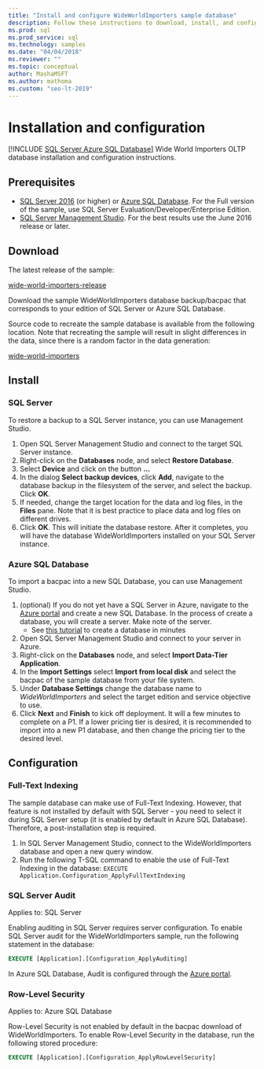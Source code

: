 ```yaml
---
title: "Install and configure WideWorldImporters sample database"
description: Follow these instructions to download, install, and configure the WideWorldImporters sample database with SQL Server Management Studio.
ms.prod: sql
ms.prod_service: sql
ms.technology: samples
ms.date: "04/04/2018"
ms.reviewer: ""
ms.topic: conceptual
author: MashaMSFT
ms.author: mathoma
ms.custom: "seo-lt-2019"
---
```

# Installation and configuration
[!INCLUDE [SQL Server Azure SQL Database](../includes/applies-to-version/sql-asdb.md)]
Wide World Importers OLTP database installation and configuration instructions.

## Prerequisites

- [SQL Server 2016](https://www.microsoft.com/evalcenter/evaluate-sql-server-2016) (or higher) or [Azure SQL Database](https://azure.microsoft.com/services/sql-database/). For the Full version of the sample, use SQL Server Evaluation/Developer/Enterprise Edition.
- [SQL Server Management Studio](../ssms/download-sql-server-management-studio-ssms.md). For the best results use the June 2016 release or later.

## Download

The latest release of the sample:

[wide-world-importers-release](https://go.microsoft.com/fwlink/?LinkID=800630)

Download the sample WideWorldImporters database backup/bacpac that corresponds to your edition of SQL Server or Azure SQL Database.

Source code to recreate the sample database is available from the following location. Note that recreating the sample will result in slight differences in the data, since there is a random factor in the data generation:

[wide-world-importers](https://github.com/Microsoft/sql-server-samples/tree/master/samples/databases/wide-world-importers/sample-scripts)

## Install


### SQL Server

To restore a backup to a SQL Server instance, you can use Management Studio.

1. Open SQL Server Management Studio and connect to the target SQL Server instance.
2. Right-click on the **Databases** node, and select **Restore Database**.
3. Select **Device** and click on the button **...**
4. In the dialog **Select backup devices**, click **Add**, navigate to the database backup in the filesystem of the server, and select the backup. Click **OK**.
5. If needed, change the target location for the data and log files, in the **Files** pane. Note that it is best practice to place data and log files on different drives.
6. Click **OK**. This will initiate the database restore. After it completes, you will have the database WideWorldImporters installed on your SQL Server instance.

### Azure SQL Database

To import a bacpac into a new SQL Database, you can use Management Studio.

1. (optional) If you do not yet have a SQL Server in Azure, navigate to the [Azure portal](https://portal.azure.com/) and create a new SQL Database. In the process of create a database, you will create a server. Make note of the server.
   - See [this tutorial](/azure/azure-sql/database/single-database-create-quickstart) to create a database in minutes
2. Open SQL Server Management Studio and connect to your server in Azure.
3. Right-click on the **Databases** node, and select **Import Data-Tier Application**.
4. In the **Import Settings** select **Import from local disk** and select the bacpac of the sample database from your file system.
5. Under **Database Settings** change the database name to *WideWorldImporters* and select the target edition and service objective to use.
6. Click **Next** and **Finish** to kick off deployment. It will a few minutes to complete on a P1. If a lower pricing tier is desired, it is recommended to import into a new P1 database, and then change the pricing tier to the desired level.

## Configuration

### Full-Text Indexing

The sample database can make use of Full-Text Indexing. However, that feature is not installed by default with SQL Server - you need to select it during SQL Server setup (it is enabled by default in Azure SQL Database). Therefore, a post-installation step is required.

1. In SQL Server Management Studio, connect to the WideWorldImporters database and open a new query window.
2. Run the following T-SQL command to enable the use of Full-Text Indexing in the database:
    `EXECUTE Application.Configuration_ApplyFullTextIndexing`


### SQL Server Audit

Applies to: SQL Server

Enabling auditing in SQL Server requires server configuration. To enable SQL Server audit for the WideWorldImporters sample, run the following statement in the database:

```sql
EXECUTE [Application].[Configuration_ApplyAuditing]
```

In Azure SQL Database, Audit is configured through the [Azure portal](https://portal.azure.com/).

### Row-Level Security

Applies to: Azure SQL Database

Row-Level Security is not enabled by default in the bacpac download of WideWorldImporters. To enable Row-Level Security in the database, run the following stored procedure:

```sql
EXECUTE [Application].[Configuration_ApplyRowLevelSecurity]
```